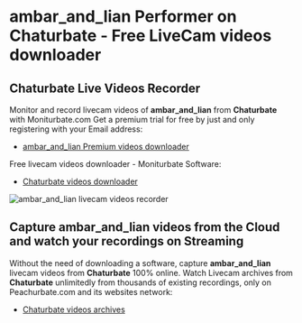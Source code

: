# ambar_and_lian Performer on Chaturbate - Free LiveCam videos downloader

## Chaturbate Live Videos Recorder

Monitor and record livecam videos of **ambar_and_lian** from **Chaturbate** with Moniturbate.com
Get a premium trial for free by just and only registering with your Email address:
* [ambar_and_lian Premium videos downloader](https://moniturbate.com/request-demo-licence-key.html)

Free livecam videos downloader - Moniturbate Software:
* [Chaturbate videos downloader](https://moniturbate.com/moniturbate-download-software.html)

![ambar_and_lian livecam videos recorder](https://peachurnet.com/templates/moniturbate-software.png)


## Capture ambar_and_lian videos from the Cloud and watch your recordings on Streaming

Without the need of downloading a software, capture **ambar_and_lian** livecam videos from **Chaturbate** 100% online.
Watch Livecam archives from **Chaturbate** unlimitedly from thousands of existing recordings, only on Peachurbate.com and its websites network:
* [Chaturbate videos archives](https://peachurnet.com/)
